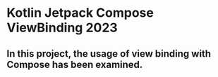 # Kotlin Jetpack Compose ViewBinding 2023

## In this project, the usage of view binding with Compose has been examined.